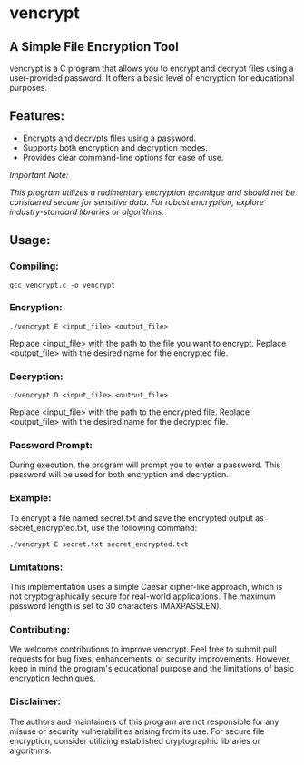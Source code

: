 # vencrypt
## A Simple File Encryption Tool

vencrypt is a C program that allows you to encrypt and decrypt files using a user-provided password. It offers a basic level of encryption for educational purposes.

## Features:

- Encrypts and decrypts files using a password.
- Supports both encryption and decryption modes.
- Provides clear command-line options for ease of use.

*Important Note:*

*This program utilizes a rudimentary encryption technique and should not be considered secure for sensitive data. For robust encryption, explore industry-standard libraries or algorithms.*

## Usage:

### Compiling:

```
gcc vencrypt.c -o vencrypt
```

### Encryption:

```
./vencrypt E <input_file> <output_file>
```

Replace <input_file> with the path to the file you want to encrypt.
Replace <output_file> with the desired name for the encrypted file.
### Decryption:

```
./vencrypt D <input_file> <output_file>
```

Replace <input_file> with the path to the encrypted file.
Replace <output_file> with the desired name for the decrypted file.
### Password Prompt:

During execution, the program will prompt you to enter a password. This password will be used for both encryption and decryption.

### Example:

To encrypt a file named secret.txt and save the encrypted output as secret_encrypted.txt, use the following command:

```
./vencrypt E secret.txt secret_encrypted.txt
```

### Limitations:

This implementation uses a simple Caesar cipher-like approach, which is not cryptographically secure for real-world applications.
The maximum password length is set to 30 characters (MAXPASSLEN).

### Contributing:

We welcome contributions to improve vencrypt. Feel free to submit pull requests for bug fixes, enhancements, or security improvements. However, keep in mind the program's educational purpose and the limitations of basic encryption techniques.

### Disclaimer:

The authors and maintainers of this program are not responsible for any misuse or security vulnerabilities arising from its use. For secure file encryption, consider utilizing established cryptographic libraries or algorithms.